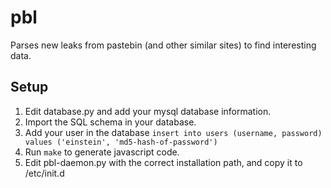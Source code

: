 pbl
===

Parses new leaks from pastebin (and other similar sites) to find interesting data.

Setup
-----
1. Edit database.py and add your mysql database information.
2. Import the SQL schema in your database.
3. Add your user in the database ```insert into users (username, password) values ('einstein', 'md5-hash-of-password')```
4. Run ```make``` to generate javascript code.
5. Edit pbl-daemon.py with the correct installation path, and copy it to /etc/init.d

